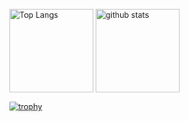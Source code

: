 <p align="left"> 
  <img alt="Top Langs" height="150px" src="https://github-readme-stats.vercel.app/api/top-langs/?username=hamuham&layout=compact&count_private=true&show_icons=true&show_icons=true&theme=onedark" />
  <img alt="github stats" height="150px" src="https://github-readme-stats.vercel.app/api?username=hamuham&count_private=true&show_icons=true&show_icons=true&theme=onedark" />
</p>

[![trophy](https://github-profile-trophy.vercel.app/?username=hamuham&theme=onedark&column=7
)](https://github.com/ryo-ma/github-profile-trophy)
